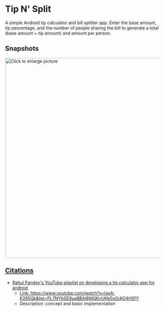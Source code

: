 # Tip N' Split

A simple Android tip calculator and bill splitter app. Enter the base amount, tip percentage, and the number of people sharing the bill to generate a total (base amount + tip amount) and amount per person.


## Snapshots

<a href="https://drive.google.com/uc?export=view&id=1i3IfkCN0a7J-MffYVZ5-RIpOOEWspZRk"><img src="https://drive.google.com/uc?export=view&id=1i3IfkCN0a7J-MffYVZ5-RIpOOEWspZRk" style="width: 650px; max-width: 100%; height: auto" title="Click to enlarge picture" />



## Citations

- Rahul Pandey's YouTube playlist on developing a tip calculator app for android
  - Link: https://www.youtube.com/watch?v=lxqA-6395Qk&list=PL7NYbSE8uaBBAl6MQKvUKk0yGrAO4HSfY
  - Description: concept and basic implementation
